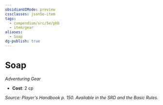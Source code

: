 ```yaml
---
obsidianUIMode: preview
cssclasses: json5e-item
tags:
  - compendium/src/5e/phb
  - item/gear
aliases:
  - Soap
dg-publish: true
---
```

# Soap
*Adventuring Gear*  

- **Cost**: 2 cp

*Source: Player's Handbook p. 150. Available in the SRD and the Basic Rules.*